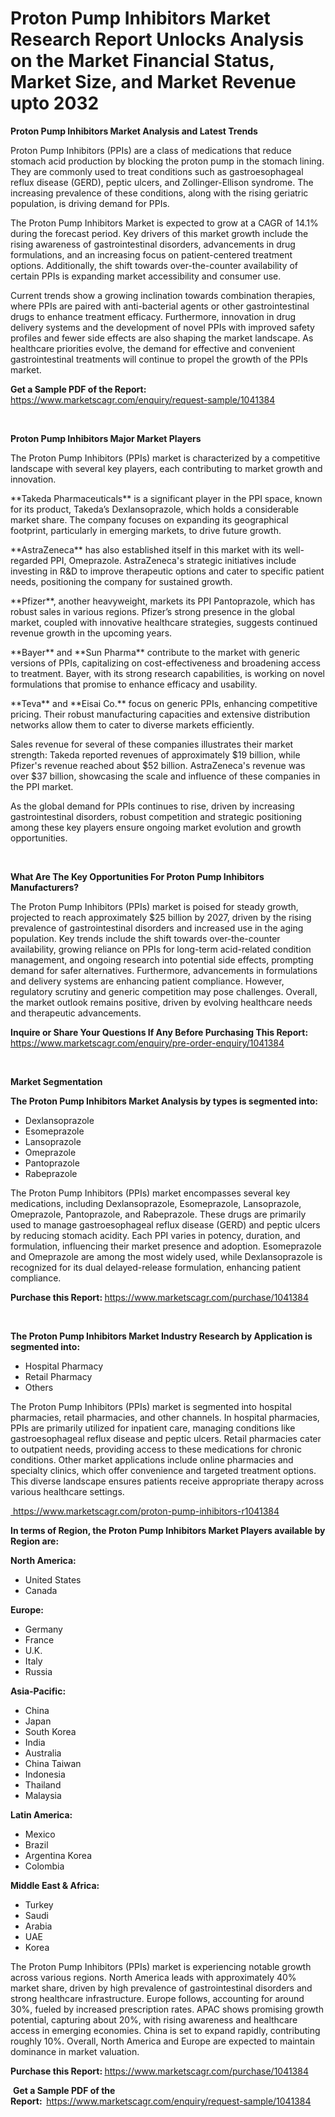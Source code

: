 <p><h1>Proton Pump Inhibitors Market Research Report Unlocks Analysis on the Market Financial Status, Market Size, and Market Revenue upto 2032</h1></p><p><strong>Proton Pump Inhibitors Market Analysis and Latest Trends</strong></p>
<p><p>Proton Pump Inhibitors (PPIs) are a class of medications that reduce stomach acid production by blocking the proton pump in the stomach lining. They are commonly used to treat conditions such as gastroesophageal reflux disease (GERD), peptic ulcers, and Zollinger-Ellison syndrome. The increasing prevalence of these conditions, along with the rising geriatric population, is driving demand for PPIs.</p><p>The Proton Pump Inhibitors Market is expected to grow at a CAGR of 14.1% during the forecast period. Key drivers of this market growth include the rising awareness of gastrointestinal disorders, advancements in drug formulations, and an increasing focus on patient-centered treatment options. Additionally, the shift towards over-the-counter availability of certain PPIs is expanding market accessibility and consumer use.</p><p>Current trends show a growing inclination towards combination therapies, where PPIs are paired with anti-bacterial agents or other gastrointestinal drugs to enhance treatment efficacy. Furthermore, innovation in drug delivery systems and the development of novel PPIs with improved safety profiles and fewer side effects are also shaping the market landscape. As healthcare priorities evolve, the demand for effective and convenient gastrointestinal treatments will continue to propel the growth of the PPIs market.</p></p>
<p><strong>Get a Sample PDF of the Report:&nbsp;</strong> <a href="https://www.marketscagr.com/enquiry/request-sample/1041384?utm_campaign=3206&utm_medium=2&utm_source=Github&utm_content=ia&utm_term=19042025&utm_id=proton-pump-inhibitors">https://www.marketscagr.com/enquiry/request-sample/1041384</a></p>
<p>&nbsp;</p>
<p><strong>Proton Pump Inhibitors Major Market Players</strong></p>
<p><p>The Proton Pump Inhibitors (PPIs) market is characterized by a competitive landscape with several key players, each contributing to market growth and innovation. </p><p>**Takeda Pharmaceuticals** is a significant player in the PPI space, known for its product, Takeda’s Dexlansoprazole, which holds a considerable market share. The company focuses on expanding its geographical footprint, particularly in emerging markets, to drive future growth.</p><p>**AstraZeneca** has also established itself in this market with its well-regarded PPI, Omeprazole. AstraZeneca's strategic initiatives include investing in R&D to improve therapeutic options and cater to specific patient needs, positioning the company for sustained growth.</p><p>**Pfizer**, another heavyweight, markets its PPI Pantoprazole, which has robust sales in various regions. Pfizer’s strong presence in the global market, coupled with innovative healthcare strategies, suggests continued revenue growth in the upcoming years.</p><p>**Bayer** and **Sun Pharma** contribute to the market with generic versions of PPIs, capitalizing on cost-effectiveness and broadening access to treatment. Bayer, with its strong research capabilities, is working on novel formulations that promise to enhance efficacy and usability.</p><p>**Teva** and **Eisai Co.** focus on generic PPIs, enhancing competitive pricing. Their robust manufacturing capacities and extensive distribution networks allow them to cater to diverse markets efficiently.</p><p>Sales revenue for several of these companies illustrates their market strength: Takeda reported revenues of approximately $19 billion, while Pfizer's revenue reached about $52 billion. AstraZeneca's revenue was over $37 billion, showcasing the scale and influence of these companies in the PPI market.</p><p>As the global demand for PPIs continues to rise, driven by increasing gastrointestinal disorders, robust competition and strategic positioning among these key players ensure ongoing market evolution and growth opportunities.</p></p>
<p>&nbsp;</p>
<p><strong>What Are The Key Opportunities For Proton Pump Inhibitors Manufacturers?</strong></p>
<p><p>The Proton Pump Inhibitors (PPIs) market is poised for steady growth, projected to reach approximately $25 billion by 2027, driven by the rising prevalence of gastrointestinal disorders and increased use in the aging population. Key trends include the shift towards over-the-counter availability, growing reliance on PPIs for long-term acid-related condition management, and ongoing research into potential side effects, prompting demand for safer alternatives. Furthermore, advancements in formulations and delivery systems are enhancing patient compliance. However, regulatory scrutiny and generic competition may pose challenges. Overall, the market outlook remains positive, driven by evolving healthcare needs and therapeutic advancements.</p></p>
<p><strong>Inquire or Share Your Questions If Any Before Purchasing This Report:</strong> <a href="https://www.marketscagr.com/enquiry/pre-order-enquiry/1041384?utm_campaign=3206&utm_medium=2&utm_source=Github&utm_content=ia&utm_term=19042025&utm_id=proton-pump-inhibitors">https://www.marketscagr.com/enquiry/pre-order-enquiry/1041384</a></p>
<p>&nbsp;</p>
<p><strong>Market Segmentation</strong></p>
<p><strong>The Proton Pump Inhibitors Market Analysis by types is segmented into:</strong></p>
<p><ul><li>Dexlansoprazole</li><li>Esomeprazole</li><li>Lansoprazole</li><li>Omeprazole</li><li>Pantoprazole</li><li>Rabeprazole</li></ul></p>
<p><p>The Proton Pump Inhibitors (PPIs) market encompasses several key medications, including Dexlansoprazole, Esomeprazole, Lansoprazole, Omeprazole, Pantoprazole, and Rabeprazole. These drugs are primarily used to manage gastroesophageal reflux disease (GERD) and peptic ulcers by reducing stomach acidity. Each PPI varies in potency, duration, and formulation, influencing their market presence and adoption. Esomeprazole and Omeprazole are among the most widely used, while Dexlansoprazole is recognized for its dual delayed-release formulation, enhancing patient compliance.</p></p>
<p><strong>Purchase this Report:&nbsp;</strong><a href="https://www.marketscagr.com/purchase/1041384?utm_campaign=3206&utm_medium=2&utm_source=Github&utm_content=ia&utm_term=19042025&utm_id=proton-pump-inhibitors">https://www.marketscagr.com/purchase/1041384</a></p>
<p>&nbsp;</p>
<p><strong>The Proton Pump Inhibitors Market Industry Research by Application is segmented into:</strong></p>
<p><ul><li>Hospital Pharmacy</li><li>Retail Pharmacy</li><li>Others</li></ul></p>
<p><p>The Proton Pump Inhibitors (PPIs) market is segmented into hospital pharmacies, retail pharmacies, and other channels. In hospital pharmacies, PPIs are primarily utilized for inpatient care, managing conditions like gastroesophageal reflux disease and peptic ulcers. Retail pharmacies cater to outpatient needs, providing access to these medications for chronic conditions. Other market applications include online pharmacies and specialty clinics, which offer convenience and targeted treatment options. This diverse landscape ensures patients receive appropriate therapy across various healthcare settings.</p></p>
<p><a href="https://www.marketscagr.com/proton-pump-inhibitors-r1041384?utm_campaign=3206&utm_medium=2&utm_source=Github&utm_content=ia&utm_term=19042025&utm_id=proton-pump-inhibitors">&nbsp;https://www.marketscagr.com/proton-pump-inhibitors-r1041384</a></p>
<p><strong>In terms of Region, the Proton Pump Inhibitors Market Players available by Region are:</strong></p>
<p>
    <p> <strong> North America: </strong>
        <ul>
            <li>United States</li>
            <li>Canada</li>
        </ul>
        </p> 
    <p> <strong> Europe: </strong>
        <ul>
            <li>Germany</li>
            <li>France</li>
            <li>U.K.</li>
            <li>Italy</li>
            <li>Russia</li>
        </ul>
        </p> 
    <p> <strong> Asia-Pacific: </strong>
        <ul>
            <li>China</li>
            <li>Japan</li>
            <li>South Korea</li>
            <li>India</li>
            <li>Australia</li>
            <li>China Taiwan</li>
            <li>Indonesia</li>
            <li>Thailand</li>
            <li>Malaysia</li>
        </ul>
        </p> 
    <p> <strong> Latin America: </strong>
        <ul>
            <li>Mexico</li>
            <li>Brazil</li>
            <li>Argentina Korea</li>
            <li>Colombia</li>
        </ul>
        </p> 
    <p> <strong> Middle East & Africa: </strong>
        <ul>
            <li>Turkey</li>
            <li>Saudi</li>
            <li>Arabia</li>
            <li>UAE</li>
            <li>Korea</li>
        </ul>
    </p>
    </p>
<p><p>The Proton Pump Inhibitors (PPIs) market is experiencing notable growth across various regions. North America leads with approximately 40% market share, driven by high prevalence of gastrointestinal disorders and strong healthcare infrastructure. Europe follows, accounting for around 30%, fueled by increased prescription rates. APAC shows promising growth potential, capturing about 20%, with rising awareness and healthcare access in emerging economies. China is set to expand rapidly, contributing roughly 10%. Overall, North America and Europe are expected to maintain dominance in market valuation.</p></p>
<p><strong>Purchase this Report: </strong><a href="https://www.marketscagr.com/purchase/1041384?utm_campaign=3206&utm_medium=2&utm_source=Github&utm_content=ia&utm_term=19042025&utm_id=proton-pump-inhibitors">https://www.marketscagr.com/purchase/1041384</a></p>
<p>&nbsp;<strong>Get a Sample PDF of the Report:&nbsp;&nbsp;</strong><a href="https://www.marketscagr.com/enquiry/request-sample/1041384?utm_campaign=3206&utm_medium=2&utm_source=Github&utm_content=ia&utm_term=19042025&utm_id=proton-pump-inhibitors">https://www.marketscagr.com/enquiry/request-sample/1041384</a></p>
<p><strong></strong></p>
<p><p></p><p></p><p></p></p>